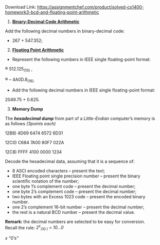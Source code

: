 Download Link: https://assignmentchef.com/product/solved-cs1400-homework3-bcd-and-floating-point-arithmetic
<br>
<ol>

 <li><strong><u>Binary-Decimal Code Arithmetic</u></strong></li>

</ol>

Add the following decimal numbers in binary-decimal code:

<ul>

 <li>267 + 547.352;</li>

</ul>




<ol start="2">

 <li><strong><u>Floating Point Arithmetic</u></strong></li>

</ol>




<ul>

 <li>Represent the following numbers in IEEE single floating-point format:</li>

</ul>

®      512.125<sub>(10)</sub> ,

®  – 4A0D.8<sub>(16).</sub>

<sub> </sub>

<ul>

 <li>Add the following decimal numbers in IEEE single floating-point format:</li>

</ul>

2049.75 + 0.625.

<sub> </sub>

<ol start="3">

 <li><strong>Memory Dump</strong></li>

</ol>

<strong> </strong>

The <strong><em>hexadecimal dump</em></strong> from part of a <em>Little-Endian</em> computer’s memory is as follows <em>(3points each)</em>

12B8)  4D69 6474 6572 6D31

12C0)  C684 7A00 80F7 022A

12C8) FFFF 4100 0000 1234

Decode the hexadecimal data, assuming that it is a sequence of:

<ul>

 <li>8 ASCI encoded characters – present the text;</li>

 <li>IEEE Floating point single precision number – present the binary scientific notation of the number;</li>

 <li>one byte 1’s complement code – present the decimal number;</li>

 <li>one byte 2’s complement code – present the decimal number;</li>

 <li>two bytes with an Excess 1023 code – present the encoded binary number.</li>

 <li>one 2’s complement 16-bit number – present the decimal number;</li>

 <li>the rest is a natural BCD number – present the decimal value.</li>

</ul>

<strong> </strong>

<strong>Remark: </strong>the decimal numbers are selected to be easy for conversion. Recall the rule<em>:  </em><em>2<sup>x</sup><sub>(10 )</sub> = 10…0</em>

<em>                                                  </em>

<em>                              x “0’s”</em>

<strong> </strong>

<strong> </strong>





